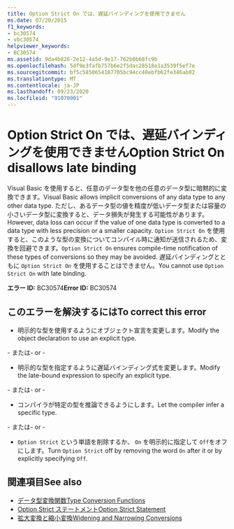 ```yaml
---
title: Option Strict On では、遅延バインディングを使用できません
ms.date: 07/20/2015
f1_keywords:
- bc30574
- vbc30574
helpviewer_keywords:
- BC30574
ms.assetid: 9da4b826-2e12-4a5d-9e17-762b0b68fc9b
ms.openlocfilehash: 5df9e3fafb757b6e2f5dac28518e1a3539f5ef7e
ms.sourcegitcommit: bf5c5850654187705bc94cc40ebfb62fe346ab02
ms.translationtype: MT
ms.contentlocale: ja-JP
ms.lasthandoff: 09/23/2020
ms.locfileid: "91070001"
---
```

# <a name="option-strict-on-disallows-late-binding"></a><span data-ttu-id="551d5-102">Option Strict On では、遅延バインディングを使用できません</span><span class="sxs-lookup"><span data-stu-id="551d5-102">Option Strict On disallows late binding</span></span>

<span data-ttu-id="551d5-103">Visual Basic を使用すると、任意のデータ型を他の任意のデータ型に暗黙的に変換できます。</span><span class="sxs-lookup"><span data-stu-id="551d5-103">Visual Basic allows implicit conversions of any data type to any other data type.</span></span> <span data-ttu-id="551d5-104">ただし、あるデータ型の値を精度が低いデータ型または容量の小さいデータ型に変換すると、データ損失が発生する可能性があります。</span><span class="sxs-lookup"><span data-stu-id="551d5-104">However, data loss can occur if the value of one data type is converted to a data type with less precision or a smaller capacity.</span></span> <span data-ttu-id="551d5-105">`Option Strict On` を使用すると、このような型の変換についてコンパイル時に通知が送信されるため、変換を回避できます。</span><span class="sxs-lookup"><span data-stu-id="551d5-105">`Option Strict On` ensures compile-time notification of these types of conversions so they may be avoided.</span></span> <span data-ttu-id="551d5-106">遅延バインディングとともに `Option Strict On` を使用することはできません。</span><span class="sxs-lookup"><span data-stu-id="551d5-106">You cannot use `Option Strict On` with late binding.</span></span>  

 <span data-ttu-id="551d5-107">**エラー ID:** BC30574</span><span class="sxs-lookup"><span data-stu-id="551d5-107">**Error ID:** BC30574</span></span>  
  
## <a name="to-correct-this-error"></a><span data-ttu-id="551d5-108">このエラーを解決するには</span><span class="sxs-lookup"><span data-stu-id="551d5-108">To correct this error</span></span>  
  
- <span data-ttu-id="551d5-109">明示的な型を使用するようにオブジェクト宣言を変更します。</span><span class="sxs-lookup"><span data-stu-id="551d5-109">Modify the object declaration to use an explicit type.</span></span>  
  
 <span data-ttu-id="551d5-110">\- または</span><span class="sxs-lookup"><span data-stu-id="551d5-110">\- or -</span></span>  
  
- <span data-ttu-id="551d5-111">明示的な型を指定するように遅延バインディング式を変更します。</span><span class="sxs-lookup"><span data-stu-id="551d5-111">Modify the late-bound expression to specify an explicit type.</span></span>  
  
 <span data-ttu-id="551d5-112">\- または</span><span class="sxs-lookup"><span data-stu-id="551d5-112">\- or -</span></span>  
  
- <span data-ttu-id="551d5-113">コンパイラが特定の型を推論できるようにします。</span><span class="sxs-lookup"><span data-stu-id="551d5-113">Let the compiler infer a specific type.</span></span>  
  
 <span data-ttu-id="551d5-114">\- または</span><span class="sxs-lookup"><span data-stu-id="551d5-114">\- or -</span></span>  
  
- <span data-ttu-id="551d5-115">`Option Strict` という単語を削除するか、 `On` を明示的に指定して `Off`をオフにします。</span><span class="sxs-lookup"><span data-stu-id="551d5-115">Turn `Option Strict` off by removing the word `On` after it or by explicitly specifying `Off`.</span></span>  
  
## <a name="see-also"></a><span data-ttu-id="551d5-116">関連項目</span><span class="sxs-lookup"><span data-stu-id="551d5-116">See also</span></span>

- [<span data-ttu-id="551d5-117">データ型変換関数</span><span class="sxs-lookup"><span data-stu-id="551d5-117">Type Conversion Functions</span></span>](../language-reference/functions/type-conversion-functions.md)
- [<span data-ttu-id="551d5-118">Option Strict ステートメント</span><span class="sxs-lookup"><span data-stu-id="551d5-118">Option Strict Statement</span></span>](../language-reference/statements/option-strict-statement.md)
- [<span data-ttu-id="551d5-119">拡大変換と縮小変換</span><span class="sxs-lookup"><span data-stu-id="551d5-119">Widening and Narrowing Conversions</span></span>](../programming-guide/language-features/data-types/widening-and-narrowing-conversions.md)
